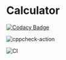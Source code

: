 # Calculator

[![Codacy Badge](https://api.codacy.com/project/badge/Grade/7d97d1a93c2e4416802347b60e869695)](https://app.codacy.com/gh/99002772/Calculator?utm_source=github.com&utm_medium=referral&utm_content=99002772/Calculator&utm_campaign=Badge_Grade)

![cppcheck-action](https://github.com/99002772/Calculator/workflows/cppcheck-action/badge.svg)

![CI](https://github.com/99002772/Calculator/workflows/CI/badge.svg)
